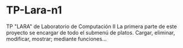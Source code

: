 # TP-Lara-n1
TP "LARA" de Laboratorio de Computación II
La primera parte de este proyecto se encargar de todo el submenú de platos. Cargar, eliminar, modificar, mostrar; mediante funciones...

